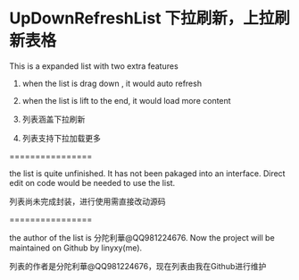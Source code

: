 UpDownRefreshList 下拉刷新，上拉刷新表格
=================

This is a expanded list with two extra features

1. when the list is drag down , it would auto refresh
2. when the list is lift to the end, it would load more content

1. 列表涵盖下拉刷新
2. 列表支持下拉加载更多

================

the list is quite unfinished. It has not been pakaged into an interface. Direct edit on code would be needed to use the list.

列表尚未完成封装，进行使用需直接改动源码



================

the author of the list is 分陀利華@QQ981224676. Now the project will be maintained on Github by linyxy(me).

列表的作者是分陀利華@QQ981224676，现在列表由我在Github进行维护
